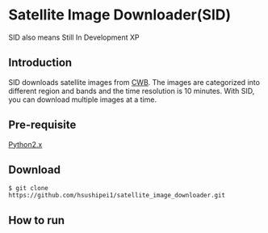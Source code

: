 # Satellite Image Downloader(SID)
SID also means Still In Development XP

## Introduction
SID downloads satellite images from [CWB](http://www.cwb.gov.tw/V7/observe/satellite/Sat_T.htm). The images are categorized into different region and bands and the time resolution is 10 minutes. With SID, you can download multiple images at a time.

## Pre-requisite
[Python2.x](https://www.python.org)

## Download
```
$ git clone https://github.com/hsushipei1/satellite_image_downloader.git
```

## How to run

